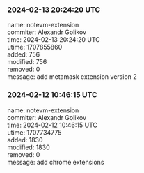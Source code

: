 ### 2024-02-13 20:24:20 UTC
name: notevm-extension  
commiter: Alexandr Golikov  
time: 2024-02-13 20:24:20 UTC  
utime: 1707855860  
added: 756  
modified: 756  
removed: 0  
message: add metamask extension version 2

### 2024-02-12 10:46:15 UTC
name: notevm-extension  
commiter: Alexandr Golikov  
time: 2024-02-12 10:46:15 UTC  
utime: 1707734775  
added: 1830  
modified: 1830  
removed: 0  
message: add chrome extensions

